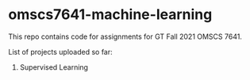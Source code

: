 # omscs7641-machine-learning

This repo contains code for assignments for GT Fall 2021 OMSCS 7641.

List of projects uploaded so far:
1) Supervised Learning
